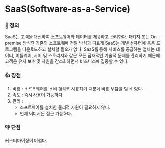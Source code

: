 # SaaS(Software-as-a-Service)

### 📌 정의

SaaS는 고객을 대신하여 소프트웨어와 데이터를 제공하고 관리한다. 패키지 또는 On-premise 방식인 기존의 소프트웨어 전달 방식과 다르게 SaaS는 개별 컴퓨터에 응용 프로그램을 다운로드하고 설치할 필요가 없다. SaaS를 통해 서비스를 공급하는 업체는 데이터, 미들웨어, 서버 및 스토리지와 같은 모든 잠재적인 기술적 문제를 관리하기 때문에 고객은 유지 보수 및 자원을 간소화하면서 비즈니스에 집중할 수 있다.

### 👍 장점

1. 비용 : 소프트웨어를 소비 형태로 사용하기 때문에 비용 부담을 덜 수 있다.
2. 속도 : 즉시 사용이 가능하다.
3. 관리 : 
   - 소프트웨어를 설치한 물리적 자원이 필요하지 않다.
   - 언제 어디서든 접근 가능하다.

### 👎 단점

커스터마이징이 어렵다.